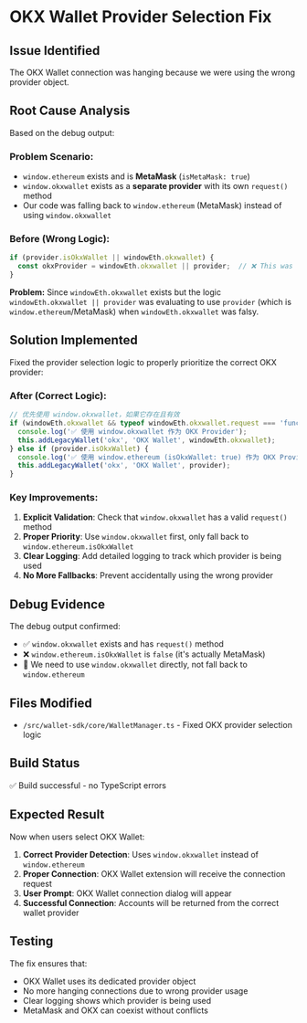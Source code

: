 # OKX Wallet Provider Selection Fix

## Issue Identified
The OKX Wallet connection was hanging because we were using the wrong provider object.

## Root Cause Analysis
Based on the debug output:

### **Problem Scenario:**
- `window.ethereum` exists and is **MetaMask** (`isMetaMask: true`)
- `window.okxwallet` exists as a **separate provider** with its own `request()` method
- Our code was falling back to `window.ethereum` (MetaMask) instead of using `window.okxwallet`

### **Before (Wrong Logic):**
```typescript
if (provider.isOkxWallet || windowEth.okxwallet) {
  const okxProvider = windowEth.okxwallet || provider;  // ❌ This was using window.ethereum (MetaMask)!
}
```

**Problem:** Since `windowEth.okxwallet` exists but the logic `windowEth.okxwallet || provider` was evaluating to use `provider` (which is `window.ethereum`/MetaMask) when `windowEth.okxwallet` was falsy.

## Solution Implemented
Fixed the provider selection logic to properly prioritize the correct OKX provider:

### **After (Correct Logic):**
```typescript
// 优先使用 window.okxwallet，如果它存在且有效
if (windowEth.okxwallet && typeof windowEth.okxwallet.request === 'function') {
  console.log('✅ 使用 window.okxwallet 作为 OKX Provider');
  this.addLegacyWallet('okx', 'OKX Wallet', windowEth.okxwallet);
} else if (provider.isOkxWallet) {
  console.log('✅ 使用 window.ethereum (isOkxWallet: true) 作为 OKX Provider');
  this.addLegacyWallet('okx', 'OKX Wallet', provider);
}
```

### **Key Improvements:**
1. **Explicit Validation**: Check that `window.okxwallet` has a valid `request()` method
2. **Proper Priority**: Use `window.okxwallet` first, only fall back to `window.ethereum.isOkxWallet`
3. **Clear Logging**: Add detailed logging to track which provider is being used
4. **No More Fallbacks**: Prevent accidentally using the wrong provider

## Debug Evidence
The debug output confirmed:
- ✅ `window.okxwallet` exists and has `request()` method
- ❌ `window.ethereum.isOkxWallet` is `false` (it's actually MetaMask)
- 🎯 We need to use `window.okxwallet` directly, not fall back to `window.ethereum`

## Files Modified
- `/src/wallet-sdk/core/WalletManager.ts` - Fixed OKX provider selection logic

## Build Status
✅ Build successful - no TypeScript errors

## Expected Result
Now when users select OKX Wallet:
1. **Correct Provider Detection**: Uses `window.okxwallet` instead of `window.ethereum`
2. **Proper Connection**: OKX Wallet extension will receive the connection request
3. **User Prompt**: OKX Wallet connection dialog will appear
4. **Successful Connection**: Accounts will be returned from the correct wallet provider

## Testing
The fix ensures that:
- OKX Wallet uses its dedicated provider object
- No more hanging connections due to wrong provider usage
- Clear logging shows which provider is being used
- MetaMask and OKX can coexist without conflicts